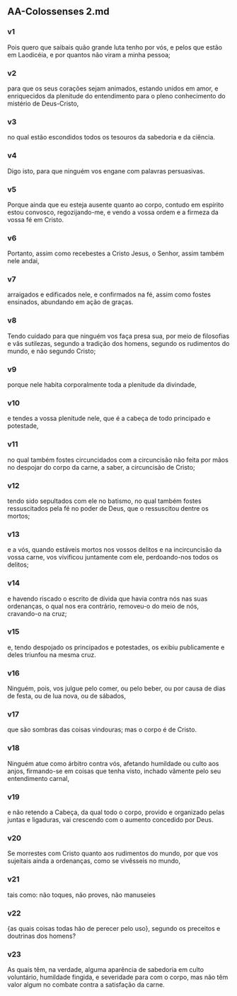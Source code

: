 ## AA-Colossenses 2.md
### v1
 Pois quero que saibais quão grande luta tenho por vós, e pelos que estão em Laodicéia, e por quantos não viram a minha pessoa;
### v2
 para que os seus corações sejam animados, estando unidos em amor, e enriquecidos da plenitude do entendimento para o pleno conhecimento do mistério de Deus-Cristo,
### v3
 no qual estão escondidos todos os tesouros da sabedoria e da ciência.
### v4
 Digo isto, para que ninguém vos engane com palavras persuasivas.
### v5
 Porque ainda que eu esteja ausente quanto ao corpo, contudo em espírito estou convosco, regozijando-me, e vendo a vossa ordem e a firmeza da vossa fé em Cristo.
### v6
 Portanto, assim como recebestes a Cristo Jesus, o Senhor, assim também nele andai,
### v7
 arraigados e edificados nele, e confirmados na fé, assim como fostes ensinados, abundando em ação de graças.
### v8
 Tendo cuidado para que ninguém vos faça presa sua, por meio de filosofias e vãs sutilezas, segundo a tradição dos homens, segundo os rudimentos do mundo, e não segundo Cristo;
### v9
 porque nele habita corporalmente toda a plenitude da divindade,
### v10
 e tendes a vossa plenitude nele, que é a cabeça de todo principado e potestade,
### v11
 no qual também fostes circuncidados com a circuncisão não feita por mãos no despojar do corpo da carne, a saber, a circuncisão de Cristo;
### v12
 tendo sido sepultados com ele no batismo, no qual também fostes ressuscitados pela fé no poder de Deus, que o ressuscitou dentre os mortos;
### v13
 e a vós, quando estáveis mortos nos vossos delitos e na incircuncisão da vossa carne, vos vivificou juntamente com ele, perdoando-nos todos os delitos;
### v14
 e havendo riscado o escrito de dívida que havia contra nós nas suas ordenanças, o qual nos era contrário, removeu-o do meio de nós, cravando-o na cruz;
### v15
 e, tendo despojado os principados e potestades, os exibiu publicamente e deles triunfou na mesma cruz.
### v16
 Ninguém, pois, vos julgue pelo comer, ou pelo beber, ou por causa de dias de festa, ou de lua nova, ou de sábados,
### v17
 que são sombras das coisas vindouras; mas o corpo é de Cristo.
### v18
 Ninguém atue como árbitro contra vós, afetando humildade ou culto aos anjos, firmando-se em coisas que tenha visto, inchado vãmente pelo seu entendimento carnal,
### v19
 e não retendo a Cabeça, da qual todo o corpo, provido e organizado pelas juntas e ligaduras, vai crescendo com o aumento concedido por Deus.
### v20
 Se morrestes com Cristo quanto aos rudimentos do mundo, por que vos sujeitais ainda a ordenanças, como se vivêsseis no mundo,
### v21
 tais como: não toques, não proves, não manuseies
### v22
 {as quais coisas todas hão de perecer pelo uso}, segundo os preceitos e doutrinas dos homens?
### v23
 As quais têm, na verdade, alguma aparência de sabedoria em culto voluntário, humildade fingida, e severidade para com o corpo, mas não têm valor algum no combate contra a satisfação da carne.
